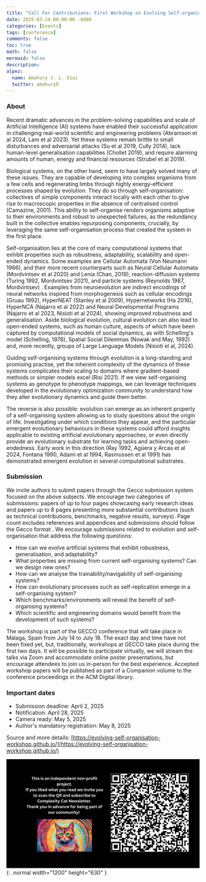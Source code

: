 ```yaml
---
title: "Call For Contributions: First Workshop on Evolving Self-organisation at GECCO"
date: 2025-03-24 00:00:00 -0400
categories: [Events]
tags: [conference]
comments: false
toc: true
math: false
mermaid: false
description: 
alpez:
  name: Amahury J. L. Diaz
  twitter: amahury0
---
```

### About
Recent dramatic advances in the problem-solving capabilities and scale of Artificial Intelligence (AI) systems have enabled their successful application in challenging real-world scientific and engineering problems (Abramson et al 2024, Lam et al 2023). Yet these systems remain brittle to small disturbances and adversarial attacks (Su et al 2019, Cully 2014), lack human-level generalisation capabilities (Chollet 2019), and require alarming amounts of human, energy and financial resources (Strubel et al 2019).

Biological systems, on the other hand, seem to have largely solved many of these issues. They are capable of developing into complex organisms from a few cells and regenerating limbs through highly energy-efficient processes shaped by evolution. They do so through self-organisation: collectives of simple components interact locally with each other to give rise to macroscopic properties in the absence of centralised control (Camazine, 2001). This ability to self-organise renders organisms adaptive to their environments and robust to unexpected failures, as the redundancy built in the collective enables repurposing components, crucially, by leveraging the same self-organisation process that created the system in the first place.

Self-organisation lies at the core of many computational systems that exhibit properties such as robustness, adaptability, scalability and open-ended dynamics. Some examples are Cellular Automata (Von Neumann 1966), and their more recent counterparts such as Neural Cellular Automata (Mordvintsev et al 2020) and Lenia (Chan, 2019), reaction-diffusion systems (Turing 1992, Mordvintsev 2021), and particle systems (Reynolds 1987, Mordvintsev) . Examples from neuroevolution are indirect encodings of neural networks inspired from morphogenesis such as cellular encodings (Gruau 1992), HyperNEAT (Stanley et al 2009), Hypernetworks (Ha 2016), HyperNCA (Najarro et al 2022) and Neural Developmental Programs (Najarro et al 2023, Nisioti et al 2024), showing improved robustness and generalisation. Aside biological evolution, cultural evolution can also lead to open-ended systems, such as human culture, aspects of which have been captured by computational models of social dynamics, as with Schelling's model (Schelling, 1978), Spatial Social Dilemmas (Nowak and May, 1992) and, more recently, groups of Large Language Models (Nisioti el al, 2024).

Guiding self-organising systems through evolution is a long-standing and promising practise, yet the inherent complexity of the dynamics of these systems complicates their scaling to domains where gradient-based methods or simpler models excel (Risi 2021). If we view self-organising systems as genotype to phenotype mappings, we can leverage techniques developed in the evolutionary optimization community to understand how they alter evolutionary dynamics and guide them better.

The reverse is also possible: evolution can emerge as an inherent property of a self-organising system allowing us to study questions about the origin of life. Investigating under which conditions they appear, and the particular emergent evolutionary behaviours in these systems could afford insights applicable to existing artificial evolutionary approaches, or even directly provide an evolutionary substrate for learning tasks and achieving open-endedness. Early work in this direction (Ray 1992, Agüera y Arcas et al 2024, Fontana 1990, Adami et al 1994, Rasmussen et al 1991) has demonstrated emergent evolution in several computational substrates.

### Submission
We invite authors to submit papers through the Gecco submission system focused on the above subjects. We encourage two categories of submissions: papers of up to four pages showcasing early research ideas and papers up to 8 pages presenting more substantial contributions (such as technical contributions, benchmarks, negative results, surveys). Page count excludes references and appendices and submissions should follow the Gecco format . We encourage submissions related to evolution and self-organisation that address the following questions:
- How can we evolve artificial systems that exhibit robustness, generalisation, and adaptability?
- What properties are missing from current self-organising systems? Can we design new ones?
- How can we analyse the trainability/navigability of self-organising systems?
- How can evolutionary processes such as self-replication emerge in a self-organising system?
- Which benchmarks/environments will reveal the benefit of self-organising systems?
- Which scientific and engineering domains would benefit from the development of such systems?

The workshop is part of the GECCO conference that will take place in Málaga, Spain from July 14 to July 18. The exact day and time have not been fixed yet, but, traditionally, workshops at GECCO take place during the first two days. It will be possible to participate virtually, we will stream the talks via Zoom and accommodate online poster presentations, but encourage attendees to join us in-person for the best experience. Accepted workshop papers will be published as part of a Companion volume to the conference proceedings in the ACM Digital library.

### Important dates
- Submission deadline: April 2, 2025
- Notification: April 28, 2025
- Camera ready: May 5, 2025
- Author's mandatory registration: May 8, 2025

Source and more details: [https://evolving-self-organisation-workshop.github.io/](https://evolving-self-organisation-workshop.github.io/)

![Desktop View](/assets/img/fix/complexity-cat-newsletter.png){: .normal width="1200" height="630" }
